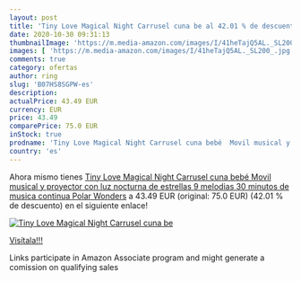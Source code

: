 ```yaml
---
layout: post
title: 'Tiny Love Magical Night Carrusel cuna be al 42.01 % de descuento'
date: 2020-10-30 09:31:13
thumbnailImage: 'https://m.media-amazon.com/images/I/41heTajQ5AL._SL200_.jpg'
images: [ 'https://m.media-amazon.com/images/I/41heTajQ5AL._SL200_.jpg' ]
comments: true
category: ofertas
author: ring
slug: 'B07HS8SGPW-es'
description:
actualPrice: 43.49 EUR
currency: EUR
price: 43.49
comparePrice: 75.0 EUR
inStock: true
prodname: 'Tiny Love Magical Night Carrusel cuna bebé  Movil musical y proyector con luz nocturna de estrellas  9 melodias 30 minutos de musica continua  Polar Wonders'
country: 'es'
---
```


Ahora mismo tienes [Tiny Love Magical Night Carrusel cuna bebé  Movil musical y proyector con luz nocturna de estrellas  9 melodias 30 minutos de musica continua  Polar Wonders](https://www.amazon.es/dp/B07HS8SGPW/?tag=tolees-21) a 43.49 EUR (original: 75.0 EUR) (42.01 %  de descuento) en el siguiente enlace!

[![Tiny Love Magical Night Carrusel cuna be](https://m.media-amazon.com/images/I/41heTajQ5AL._SL200_.jpg)](https://www.amazon.es/dp/B07HS8SGPW/?tag=tolees-21)

[Visítala!!!](https://www.amazon.es/dp/B07HS8SGPW/?tag=tolees-21)

Links participate in Amazon Associate program and might generate a comission on qualifying sales
